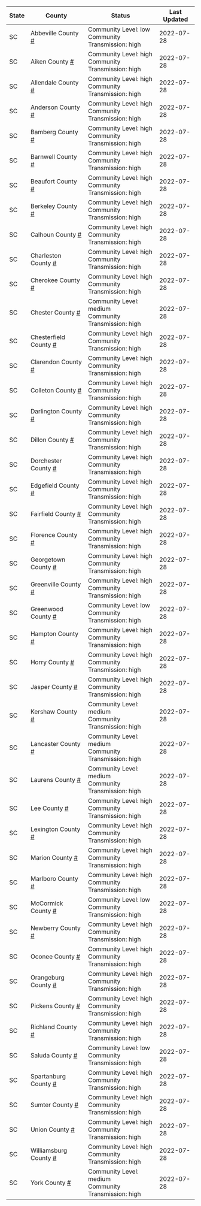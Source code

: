 State | County | Status | Last Updated
--- | --- | --- | --- 
SC | Abbeville County <a href="#abbeville_county">#</a> | <a name="abbeville_county"></a>Community Level: low<br/>Community Transmission: high | 2022-07-28
SC | Aiken County <a href="#aiken_county">#</a> | <a name="aiken_county"></a>Community Level: high<br/>Community Transmission: high | 2022-07-28
SC | Allendale County <a href="#allendale_county">#</a> | <a name="allendale_county"></a>Community Level: high<br/>Community Transmission: high | 2022-07-28
SC | Anderson County <a href="#anderson_county">#</a> | <a name="anderson_county"></a>Community Level: high<br/>Community Transmission: high | 2022-07-28
SC | Bamberg County <a href="#bamberg_county">#</a> | <a name="bamberg_county"></a>Community Level: high<br/>Community Transmission: high | 2022-07-28
SC | Barnwell County <a href="#barnwell_county">#</a> | <a name="barnwell_county"></a>Community Level: high<br/>Community Transmission: high | 2022-07-28
SC | Beaufort County <a href="#beaufort_county">#</a> | <a name="beaufort_county"></a>Community Level: high<br/>Community Transmission: high | 2022-07-28
SC | Berkeley County <a href="#berkeley_county">#</a> | <a name="berkeley_county"></a>Community Level: high<br/>Community Transmission: high | 2022-07-28
SC | Calhoun County <a href="#calhoun_county">#</a> | <a name="calhoun_county"></a>Community Level: high<br/>Community Transmission: high | 2022-07-28
SC | Charleston County <a href="#charleston_county">#</a> | <a name="charleston_county"></a>Community Level: high<br/>Community Transmission: high | 2022-07-28
SC | Cherokee County <a href="#cherokee_county">#</a> | <a name="cherokee_county"></a>Community Level: high<br/>Community Transmission: high | 2022-07-28
SC | Chester County <a href="#chester_county">#</a> | <a name="chester_county"></a>Community Level: medium<br/>Community Transmission: high | 2022-07-28
SC | Chesterfield County <a href="#chesterfield_county">#</a> | <a name="chesterfield_county"></a>Community Level: high<br/>Community Transmission: high | 2022-07-28
SC | Clarendon County <a href="#clarendon_county">#</a> | <a name="clarendon_county"></a>Community Level: high<br/>Community Transmission: high | 2022-07-28
SC | Colleton County <a href="#colleton_county">#</a> | <a name="colleton_county"></a>Community Level: high<br/>Community Transmission: high | 2022-07-28
SC | Darlington County <a href="#darlington_county">#</a> | <a name="darlington_county"></a>Community Level: high<br/>Community Transmission: high | 2022-07-28
SC | Dillon County <a href="#dillon_county">#</a> | <a name="dillon_county"></a>Community Level: high<br/>Community Transmission: high | 2022-07-28
SC | Dorchester County <a href="#dorchester_county">#</a> | <a name="dorchester_county"></a>Community Level: high<br/>Community Transmission: high | 2022-07-28
SC | Edgefield County <a href="#edgefield_county">#</a> | <a name="edgefield_county"></a>Community Level: high<br/>Community Transmission: high | 2022-07-28
SC | Fairfield County <a href="#fairfield_county">#</a> | <a name="fairfield_county"></a>Community Level: high<br/>Community Transmission: high | 2022-07-28
SC | Florence County <a href="#florence_county">#</a> | <a name="florence_county"></a>Community Level: high<br/>Community Transmission: high | 2022-07-28
SC | Georgetown County <a href="#georgetown_county">#</a> | <a name="georgetown_county"></a>Community Level: high<br/>Community Transmission: high | 2022-07-28
SC | Greenville County <a href="#greenville_county">#</a> | <a name="greenville_county"></a>Community Level: high<br/>Community Transmission: high | 2022-07-28
SC | Greenwood County <a href="#greenwood_county">#</a> | <a name="greenwood_county"></a>Community Level: low<br/>Community Transmission: high | 2022-07-28
SC | Hampton County <a href="#hampton_county">#</a> | <a name="hampton_county"></a>Community Level: high<br/>Community Transmission: high | 2022-07-28
SC | Horry County <a href="#horry_county">#</a> | <a name="horry_county"></a>Community Level: high<br/>Community Transmission: high | 2022-07-28
SC | Jasper County <a href="#jasper_county">#</a> | <a name="jasper_county"></a>Community Level: high<br/>Community Transmission: high | 2022-07-28
SC | Kershaw County <a href="#kershaw_county">#</a> | <a name="kershaw_county"></a>Community Level: medium<br/>Community Transmission: high | 2022-07-28
SC | Lancaster County <a href="#lancaster_county">#</a> | <a name="lancaster_county"></a>Community Level: medium<br/>Community Transmission: high | 2022-07-28
SC | Laurens County <a href="#laurens_county">#</a> | <a name="laurens_county"></a>Community Level: medium<br/>Community Transmission: high | 2022-07-28
SC | Lee County <a href="#lee_county">#</a> | <a name="lee_county"></a>Community Level: high<br/>Community Transmission: high | 2022-07-28
SC | Lexington County <a href="#lexington_county">#</a> | <a name="lexington_county"></a>Community Level: high<br/>Community Transmission: high | 2022-07-28
SC | Marion County <a href="#marion_county">#</a> | <a name="marion_county"></a>Community Level: high<br/>Community Transmission: high | 2022-07-28
SC | Marlboro County <a href="#marlboro_county">#</a> | <a name="marlboro_county"></a>Community Level: high<br/>Community Transmission: high | 2022-07-28
SC | McCormick County <a href="#mccormick_county">#</a> | <a name="mccormick_county"></a>Community Level: low<br/>Community Transmission: high | 2022-07-28
SC | Newberry County <a href="#newberry_county">#</a> | <a name="newberry_county"></a>Community Level: high<br/>Community Transmission: high | 2022-07-28
SC | Oconee County <a href="#oconee_county">#</a> | <a name="oconee_county"></a>Community Level: high<br/>Community Transmission: high | 2022-07-28
SC | Orangeburg County <a href="#orangeburg_county">#</a> | <a name="orangeburg_county"></a>Community Level: high<br/>Community Transmission: high | 2022-07-28
SC | Pickens County <a href="#pickens_county">#</a> | <a name="pickens_county"></a>Community Level: high<br/>Community Transmission: high | 2022-07-28
SC | Richland County <a href="#richland_county">#</a> | <a name="richland_county"></a>Community Level: high<br/>Community Transmission: high | 2022-07-28
SC | Saluda County <a href="#saluda_county">#</a> | <a name="saluda_county"></a>Community Level: low<br/>Community Transmission: high | 2022-07-28
SC | Spartanburg County <a href="#spartanburg_county">#</a> | <a name="spartanburg_county"></a>Community Level: high<br/>Community Transmission: high | 2022-07-28
SC | Sumter County <a href="#sumter_county">#</a> | <a name="sumter_county"></a>Community Level: high<br/>Community Transmission: high | 2022-07-28
SC | Union County <a href="#union_county">#</a> | <a name="union_county"></a>Community Level: high<br/>Community Transmission: high | 2022-07-28
SC | Williamsburg County <a href="#williamsburg_county">#</a> | <a name="williamsburg_county"></a>Community Level: high<br/>Community Transmission: high | 2022-07-28
SC | York County <a href="#york_county">#</a> | <a name="york_county"></a>Community Level: medium<br/>Community Transmission: high | 2022-07-28
